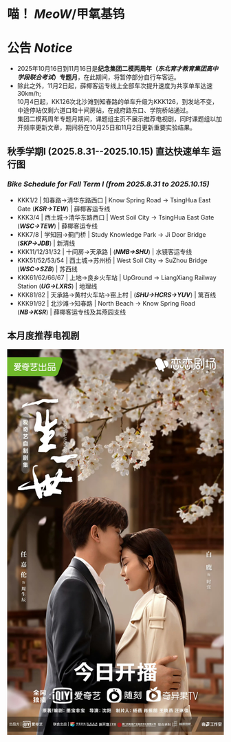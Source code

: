 # 喵！ ***MeoW***/**甲氧基钨**

# 公告 ***Notice***

- 2025年10月16日到11月16日是**纪念集团二模两周年（*****东北育才教育集团高中学段联合考试*****）专题月**，在此期间，将暂停部分自行车客运。  
- 除此之外，11月2日起，薛椰客运专线上全部车次提升速度为共享单车达速30km/h;  
10月4日起，KK126次北沙滩到知春路的单车升级为KKK126，到发站不变，中途停站仅剩六道口和十间房站，在成府路东口、学院桥站通过。  
集团二模两周年专题月期间，课题组主页不展示推荐电视剧，同时课题组以加开频率更新文章，期间将在10月25日和11月2日更新重要实验结果。

## 秋季学期I (2025.8.31--2025.10.15) 直达快速单车 运行图
### ***Bike Schedule for Fall Term I  (from 2025.8.31 to 2025.10.15)***

- KKK1/2 | 知春路→清华东路西口 | Know Spring Road → TsingHua East Gate (***KSR→TEW***) | 薛椰客运专线  
- KKK3/4 | 西土城→清华东路西口 | West Soil City → TsingHua East Gate (***WSC→TEW***) | 薛椰客运专线  
- KKK7/8 | 学知园→蓟门桥 | Study Knowledge Park → Ji Door Bridge (***SKP→JDB***) | 新清线   
- KKK11/12/31/32 | 十间房→天承路 | (***NMB→SHU***) | 水镜客运专线  
- KKK51/52/53/54 | 西土城→苏州桥 | West Soil City → SuZhou Bridge (***WSC→SZB***) | 苏西线  
- KKK61/62/66/67 | 上地→良乡火车站 | UpGround → LiangXiang Railway Station (***UG→LXRS***) | 地理线  
- KKK81/82 | 天承路→黄村火车站→窑上村 | (***SHU→HCRS→YUV***) | 篱百线  
- KKK91/92 | 北沙滩→知春路 | North Beach → Know Spring Road (***NB→KSR***) | 薛椰客运专线及其燕园支线

## 本月度推荐电视剧

![Sept.jpg](Sept.jpg)


<!--
**PurineAcO/PurineAcO** is a ✨ _special_ ✨ repository because its `README.md` (this file) appears on your GitHub profile.

Here are some ideas to get you started:

- 🔭 I’m currently working on ...
- 🌱 I’m currently learning ...
- 👯 I’m looking to collaborate on ...
- 🤔 I’m looking for help with ...
- 💬 Ask me about ...
- 📫 How to reach me: ...
- 😄 Pronouns: ...
- ⚡ Fun fact: ...
-->
